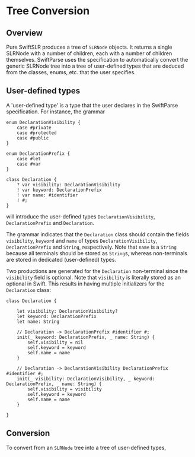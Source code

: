 # Tree Conversion

## Overview

Pure SwiftSLR produces a tree of `SLRNode` objects. It returns a single SLRNode with a number of children, each with a number of children themselves. SwiftParse uses the specification to automatically convert the generic SLRNode tree into a tree of user-defined types that are deduced from the classes, enums, etc. that the user specifies.

## User-defined types

A 'user-defined type' is a type that the user declares in the SwiftParse specification. For instance, the grammar
```
enum DeclarationVisibility {
    case #private
    case #protected
    case #public
}

enum DeclarationPrefix {
    case #let
    case #var
}

class Declaration {
    ? var visibility: DeclarationVisibility
    ! var keyword: DeclarationPrefix
    ! var name: #identifier
    ! #;
}
```
will introduce the user-defined types `DeclarationVisibility`, `DeclarationPrefix` and `Declaration`.

The grammar indicates that the `Declaration` class should contain the fields `visibility`, `keyword` and `name` of types `DeclarationVisibility`, `DeclarationPrefix` and `String`, respectively. Note that `name` is a `String` because all terminals should be stored as `String`s, whereas non-terminals are stored in dedicated (user-defined) types.

Two productions are generated for the `Declaration` non-terminal since the `visibility` field is optional. Note that `visibility` is literally stored as an optional in Swift. This results in having multiple initializers for the `Declaration` class:

```
class Declaration {

    let visibility: DeclarationVisibility?
    let keyword: DeclarationPrefix
    let name: String
    
    // Declaration -> DeclarationPrefix #identifier #;
    init(_ keyword: DeclarationPrefix, _ name: String) {
        self.visibility = nil
        self.keyword = keyword
        self.name = name
    }
    
    // Declaration -> DeclarationVisibility DeclarationPrefix #identifier #; 
    init(_ visibility: DeclarationVisibility, _ keyword: DeclarationPrefix, _ name: String) {
        self.visibility = visibility
        self.keyword = keyword
        self.name = name
    }
    
}
```

## Conversion

To convert from an `SLRNode` tree into a tree of user-defined types, 
